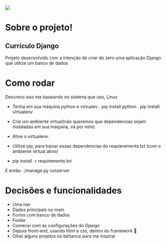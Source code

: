 <img src="https://rollingstone.uol.com.br/media/uploads/miranda-cosgrove-meme-drake-and-josh-foto-reproducao-nickelodeon.jpg">

 # Sobre o projeto!
 ## Currículo Django

Projeto desenvolvido com a intenção de criar do zero uma aplicação Django que utilize um banco de dados

# Como rodar
Descrevo isso me baseando no sistema que uso, Linux
- Tenha em sua máquina python e virtualev
. pip install python
. pip install virtualenv

- Crie um ambiente virtual(não queremos que dependencias sejam instaladas em sua máquina, vá por mim)

- Ative o virtualenv.


- Utilize pip, para baixar essas dependencias do requierements.txt (com o ambiente virtual ativo)
- pip install -r requirements.txt

E então:
./manage.py runserver

# Decisões e funcionalidades
- Uma nav
- Dados principais no main
- Forms com banco de dados
- Footer 
- Comecei com as configurações do Django
- Depois front-end, usando html e css, dentro do framework 🔫
- Olhei alguns projetos no behance para me inspirar

